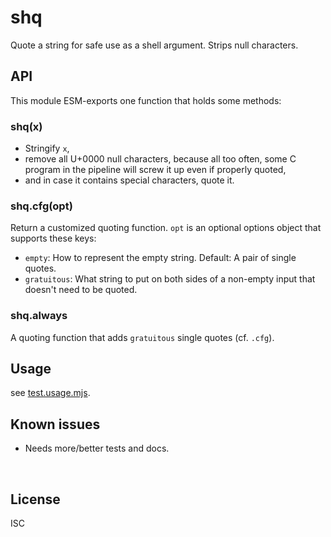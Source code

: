 ﻿
<!--#echo json="package.json" key="name" underline="=" -->
shq
===
<!--/#echo -->

<!--#echo json="package.json" key="description" -->
Quote a string for safe use as a shell argument. Strips null characters.
<!--/#echo -->


API
---

This module ESM-exports one function that holds some methods:

### shq(x)

* Stringify `x`,
* remove all U+0000 null characters, because all too often, some C program
  in the pipeline will screw it up even if properly quoted,
* and in case it contains special characters, quote it.



### shq.cfg(opt)

Return a customized quoting function.
`opt` is an optional options object that supports these keys:

* `empty`: How to represent the empty string. Default: A pair of single quotes.
* `gratuitous`: What string to put on both sides of a non-empty input that
  doesn't need to be quoted.



### shq.always

A quoting function that adds `gratuitous` single quotes (cf. `.cfg`).







Usage
-----

see [test.usage.mjs](test.usage.mjs).


<!--#toc stop="scan" -->



Known issues
------------

* Needs more/better tests and docs.




&nbsp;


License
-------
<!--#echo json="package.json" key=".license" -->
ISC
<!--/#echo -->
